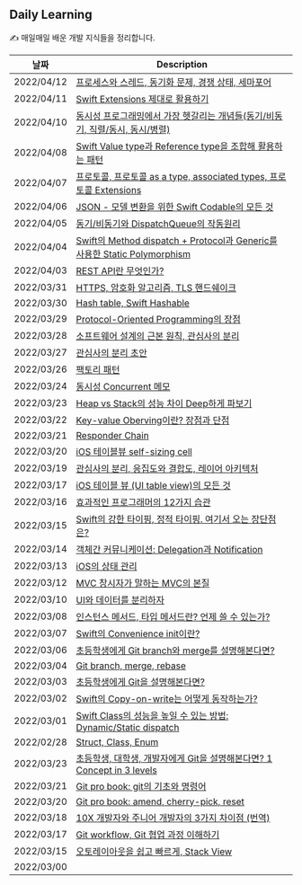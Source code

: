 ## Daily Learning
✍️ 매일매일 배운 개발 지식들을 정리합니다. 

| 날짜 | Description |
| --- | --- |
| 2022/04/12 | [프로세스와 스레드, 동기화 문제, 경쟁 상태, 세마포어](https://bumgeunsong.notion.site/d245018f7d6b4812a6e7ecc0da668288)
| 2022/04/11 | [Swift Extensions 제대로 활용하기](https://bumgeunsong.notion.site/Swift-Extensions-802e25567288428d9ff56a29f295eba0)
| 2022/04/10 | [동시성 프로그래밍에서 가장 헷갈리는 개념들(동기/비동기, 직렬/동시, 동시/병렬)](https://bumgeunsong.notion.site/e9c80dc7289b480d9189f18b9b9d1d41) |
| 2022/04/08 | [Swift Value type과 Reference type을 조합해 활용하는 패턴](https://bumgeunsong.notion.site/f4841348110949238c206f7dc73ee735) |
| 2022/04/07 | [프로토콜, 프로토콜 as a type, associated types, 프로토콜 Extensions](https://bumgeunsong.notion.site/Protocol-Protocol-as-a-type-associated-types-Protocol-Extensions-dd056eba0f5f4dc48e67e6b4c19c957b) |
| 2022/04/06 | [JSON - 모델 변환을 위한 Swift Codable의 모든 것](https://bumgeunsong.notion.site/Swift-Codable-fd86231869594c37b5e1503947256154) |
| 2022/04/05 | [동기/비동기와 DispatchQueue의 작동원리](https://bumgeunsong.notion.site/12-DispatchQueue-4b92564b86a14beda1a5307844bc2ad2) |
| 2022/04/04 | [Swift의 Method dispatch + Protocol과 Generic를 사용한 Static Polymorphism](https://bumgeunsong.notion.site/Dispatch-Protocol-721ae30cea644ddc988a3d8574ebe552) |
| 2022/04/03 | [REST API란 무엇인가?](https://bumgeunsong.notion.site/REST-API-aa806ac4a84c47359de3a7f0f8cf7c23) |
| 2022/03/31 | [HTTPS, 암호화 알고리즘, TLS 핸드쉐이크](https://bumgeunsong.notion.site/HTTPS-a912b735139a4d529b2b86cb2b932886) |
| 2022/03/30 | [Hash table, Swift Hashable](https://bumgeunsong.notion.site/11-Swift-Hashable-c197695247c8420b829f94364e4c2875) |
| 2022/03/29 | [Protocol-Oriented Programming의 장점](https://bumgeunsong.notion.site/Value-Protocol-Oriented-Programming-a05b21623042449899e0ba671eba0850) |
| 2022/03/28 | [소프트웨어 설계의 근본 원칙, 관심사의 분리](https://velog.io/@eddy_song/separation-of-concerns) |
| 2022/03/27 | [관심사의 분리 초안](https://bumgeunsong.notion.site/dc20714243134fb69100806b8dacc2bb) |
| 2022/03/26 | [팩토리 패턴](https://bumgeunsong.notion.site/Factory-be440e6bb5ce44ea90709389c14db7db) |
| 2022/03/24 | [동시성 Concurrent 메모](https://bumgeunsong.notion.site/Concurrent-b88675a057f24e899a393a1edd6d2766) |
| 2022/03/23 | [Heap vs Stack의 성능 차이 Deep하게 파보기](https://bumgeunsong.notion.site/Heap-vs-Stack-Understanding-Swift-Performance-1a1af37a9fdb4085908c64edaa354fd1) |
| 2022/03/22 | [Key-value Oberving이란? 장점과 단점](https://bumgeunsong.notion.site/9-Key-Value-Observing-2f7d0c1a58a34de39a6ff3b3e89ebbcd) |
| 2022/03/21 | [Responder Chain](https://bumgeunsong.notion.site/8-Responder-Chain-16ddc732bda34e0cb95cfbc9006eae6c) |
| 2022/03/20 | [iOS 테이블뷰 self-sizing cell](https://bumgeunsong.notion.site/iOS-Self-sizing-cell-e4f1c10dd37042baac90ba0acbb0584b) |
| 2022/03/19 | [관심사의 분리, 응집도와 결합도, 레이어 아키텍처](https://bumgeunsong.notion.site/Deep-dive-b1b755ceb2a1496d85b809387f861bca) |
| 2022/03/17 | [iOS 테이블 뷰 (UI table view)의 모든 것](https://bumgeunsong.notion.site/iOS-UI-table-view-1aacb68d5639404c99915b2371deea53) |
| 2022/03/16 | [효과적인 프로그래머의 12가지 습관](https://bumgeunsong.notion.site/12-b04121c1d21f4583a0ec86652de12285) |
| 2022/03/15 | [Swift의 강한 타이핑, 정적 타이핑. 여기서 오는 장단점은?](https://bumgeunsong.notion.site/Swift-51af40e5251b47fcabed22b16adf3255) |
| 2022/03/14 | [객체간 커뮤니케이션: Delegation과 Notification](https://bumgeunsong.notion.site/7-Delegate-Notification-bbe5a03ee5544d2e975f598f641428f9) |
| 2022/03/13 | [iOS의 상태 관리](https://bumgeunsong.notion.site/iOS-State-2443c5ed66164d7babc823cd11e645f4) |
| 2022/03/12 | [MVC 창시자가 말하는 MVC의 본질](https://velog.io/@eddy_song/mvc) |
| 2022/03/10 | [UI와 데이터를 분리하자](https://bumgeunsong.notion.site/UI-MVC-063dac9f20b54a859a1749ea275b93d5) |
| 2022/03/08 | [인스턴스 메서드, 타입 메서드란? 언제 쓸 수 있는가?](https://bumgeunsong.notion.site/6-e40eb2a36a5f4aeca064c2baae2f85edl) |
| 2022/03/07 | [Swift의 Convenience init이란?](https://bumgeunsong.notion.site/4-Swift-Convenience-Init-27a96a10fc5e4ecfb02fa5db9a4ba951) |
| 2022/03/06 | [초등학생에게 Git branch와 merge를 설명해본다면?](https://velog.io/@eddy_song/git-3levels-4) |
| 2022/03/04 | [Git branch, merge, rebase](https://bumgeunsong.notion.site/Git-2-2f8de714937845e78121e1821fc5839d) |
| 2022/03/03 | [초등학생에게 Git을 설명해본다면?](https://velog.io/@eddy_song/git-3levels-1) |
| 2022/03/02 | [Swift의 Copy-on-write는 어떻게 동작하는가?](https://bumgeunsong.notion.site/3-Copy-on-write-eabe1ec993564cb2b538a1c7d179164f) |
| 2022/03/01 | [Swift Class의 성능을 높일 수 있는 방법: Dynamic/Static dispatch](https://bumgeunsong.notion.site/2-Swift-Class-1004995efeeb4e259fe24f7476cee72f) |
| 2022/02/28 | [Struct, Class, Enum](https://bumgeunsong.notion.site/1-Struct-Class-Enum-4106a4a065c54ad1b3c0a604edc6c672) |
| 2022/03/23 | [초등학생, 대학생, 개발자에게 Git을 설명해본다면? 1 Concept in 3 levels](https://bumgeunsong.notion.site/Git-33f5715d7f0c4111866b3c76bc8167c2) |
| 2022/03/21 | [Git pro book: git의 기초와 명령어](https://bumgeunsong.notion.site/2-Git-9369bb257d3a431787c02459fa0a1972) |
| 2022/03/20 | [Git pro book: amend, cherry-pick, reset](https://bumgeunsong.notion.site/Git-amend-cherry-pick-reset-2c4e0d42010f46758b63cd4450b759cb) |
| 2022/03/18 | [10X 개발자와 주니어 개발자의 3가지 차이점 (번역)](https://velog.io/@eddy_song/10X-engineer) |
| 2022/03/17 | [Git workflow, Git 협업 과정 이해하기](https://bumgeunsong.notion.site/Understanding-Git-Collaboration-2691ff5a357c4ce4adc79e999cacff8c) |
| 2022/03/15 | [오토레이아웃을 쉽고 빠르게, Stack View](https://velog.io/@eddy_song/stack-view) |
| 2022/03/00 | [](url) |



